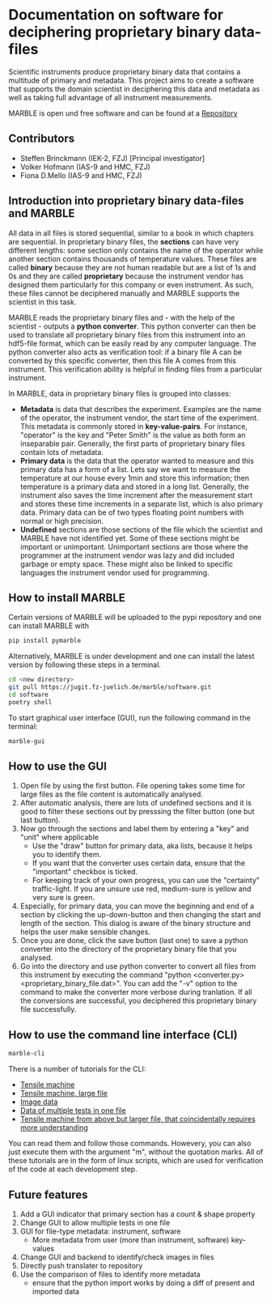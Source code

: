 # Documentation on software for deciphering proprietary binary data-files
Scientific instruments produce proprietary binary data that contains a multitude of primary and metadata. This project aims to create a software that supports the domain scientist in deciphering this data and metadata as well as taking full advantage of all instrument measurements.

MARBLE is open und free software and can be found at a [Repository](https://jugit.fz-juelich.de/marble)

## Contributors
- Steffen Brinckmann (IEK-2, FZJ) [Principal investigator]
- Volker Hofmann (IAS-9 and HMC, FZJ)
- Fiona D.Mello (IAS-9 and HMC, FZJ)

## Introduction into proprietary binary data-files and MARBLE

All data in all files is stored sequential, similar to a book in which chapters are sequential. In proprietary binary files, the **sections** can have very different lengths: some section only contains the name of the operator while another section contains thousands of temperature values. These files are called **binary** because they are not human readable but are a list of 1s and 0s and they are called **proprietary** because the instrument vendor has designed them particularly for this company or even instrument. As such, these files cannot be deciphered manually and MARBLE supports the scientist in this task.

MARBLE reads the proprietary binary files and - with the help of the scientist - outputs a **python converter**. This python converter can then be used to translate all proprietary binary files from this instrument into an hdf5-file format, which can be easily read by any computer language. The python converter also acts as verification tool: if a binary file A can be converted by this specific converter, then this file A comes from this instrument. This verification ability is helpful in finding files from a particular instrument.

In MARBLE, data in proprietary binary files is grouped into classes:
- **Metadata** is data that describes the experiment. Examples are the name of the operator, the instrument vendor, the start time of the experiment. This metadata is commonly stored in **key-value-pairs**. For instance, "operator" is the key and "Peter Smith" is the value as both form an inseparable pair. Generally, the first parts of proprietary binary files contain lots of metadata.
- **Primary data** is the data that the operator wanted to measure and this primary data has a form of a list. Lets say we want to measure the temperature at our house every 1min and store this information; then temperature is a primary data and stored in a long list. Generally, the instrument also saves the time increment after the measurement start and stores these time increments in a separate list, which is also primary data. Primary data can be of two types floating point numbers with normal or high precision.
- **Undefined** sections are those sections of the file which the scientist and MARBLE have not identified yet. Some of these sections might be important or unimportant. Unimportant sections are those where the programmer at the instrument vendor was lazy and did included garbage or empty space. These might also be linked to specific languages the instrument vendor used for programming.

## How to install MARBLE
Certain versions of MARBLE will be uploaded to the pypi repository and one can install MARBLE with
``` bash
pip install pymarble
```

Alternatively, MARBLE is under development and one can install the latest version by following these steps in a terminal.
``` bash
cd <new directory>
git pull https://jugit.fz-juelich.de/marble/software.git
cd software
poetry shell
```

To start graphical user interface (GUI), run the following command in the terminal:
``` bash
marble-gui
```

## How to use the GUI
1. Open file by using the first button. File opening takes some time for large files as the file content is automatically analysed.
1. After automatic analysis, there are lots of undefined sections and it is good to filter these sections out by presssing the filter button (one but last button).
1. Now go through the sections and label them by entering a "key" and "unit" where applicable
   - Use the "draw" button for primary data, aka lists, because it helps you to identify them.
   - If you want that the converter uses certain data, ensure that the "important" checkbox is ticked.
   - For keeping track of your own progress, you can use the "certainty" traffic-light. If you are unsure use red, medium-sure is yellow and very sure is green.
1. Especially, for primary data, you can move the beginning and end of a section by clicking the up-down-button and then changing the start and length of the section. This dialog is aware of the binary structure and helps the user make sensible changes.
1. Once you are done, click the save button (last one) to save a python converter into the directory of the proprietary binary file that you analysed.
1. Go into the directory and use python converter to convert all files from this instrument by executing the command "python <converter.py> <proprietary_binary_file.dat>". You can add the "-v" option to the command to make the converter more verbose during tranlation. If all the conversions are successful, you deciphered this proprietary binary file successfully.

## How to use the command line interface (CLI)
``` bash
marble-cli
```
There is a number of tutorials for the CLI:
- [Tensile machine](https://jugit.fz-juelich.de/marble/software/-/raw/main/tests/tutorial_05mvl.sh)
- [Tensile machine, large file](https://jugit.fz-juelich.de/marble/software/-/raw/main/tests/tutorial_08mvl.sh)
- [Image data](https://jugit.fz-juelich.de/marble/software/-/raw/main/tests/tutorial_emi.sh)
- [Data of multiple tests in one file](https://jugit.fz-juelich.de/marble/software/-/raw/main/tests/tutorial_idr.sh)
- [Tensile machine from above but larger file, that coincidentally requires more understanding](https://jugit.fz-juelich.de/marble/software/-/raw/main/tests/tutorial_08mvl.sh)

You can read them and follow those commands. Howevery, you can also just execute them with the argument "m", without the quotation marks.
All of these tutorials are in the form of linux scripts, which are used for verification of the code at each development step.

## Future features
1. Add a GUI indicator that primary section has a count & shape property
1. Change GUI to allow multiple tests in one file
1. GUI for file-type metadata: instrument, software
   - More metadata from user (more than instrument, software) key-values
1. Change GUI and backend to identify/check images in files
1. Directly push translater to repository
1. Use the comparison of files to identify more metadata
   - ensure that the python import works by doing a diff of present and imported data
